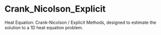 # Crank_Nicolson_Explicit
Heat Equation: Crank-Nicolson / Explicit Methods, designed to estimate the solution to a 1D heat equation problem.
